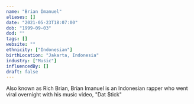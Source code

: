 ```yaml
---
name: "Brian Imanuel"
aliases: []
date: "2021-05-23T18:07:00"
dob: "1999-09-03"
dod: ""
tags: []
website: ""
ethnicity: ["Indonesian"]
birthLocation: "Jakarta, Indonesia"
industry: ["Music"]
influencedBy: []
draft: false
---
```


Also known as Rich Brian, Brian Imanuel is an Indonesian rapper who went viral overnight with his music video, "Dat $tick"
